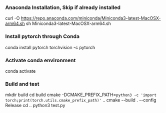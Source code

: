 ### Anaconda Installation, Skip if already installed
curl -O https://repo.anaconda.com/miniconda/Miniconda3-latest-MacOSX-arm64.sh
sh Miniconda3-latest-MacOSX-arm64.sh 

### Install pytorch through Conda
conda install pytorch torchvision -c pytorch

### Activate conda environment
conda activate

### Build and test
mkdir build
cd build
cmake -DCMAKE_PREFIX_PATH=`python3 -c 'import torch;print(torch.utils.cmake_prefix_path)'` ..
cmake --build . --config Release
cd ..
python3 test.py
